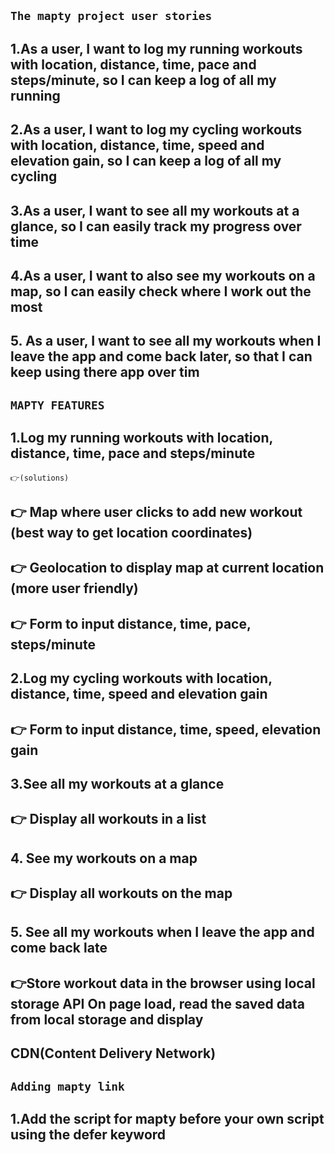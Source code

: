 ## `The mapty project user stories`

## 1.As a user, I want to log my running workouts with location, distance, time, pace and steps/minute, so I can keep a log of all my running

## 2.As a user, I want to log my cycling workouts with location, distance, time, speed and elevation gain, so I can keep a log of all my cycling

## 3.As a user, I want to see all my workouts at a glance, so I can easily track my progress over time

## 4.As a user, I want to also see my workouts on a map, so I can easily check where I work out the most

## 5. As a user, I want to see all my workouts when I leave the app and come back later, so that I can keep using there app over tim

## `MAPTY FEATURES`

## 1.Log my running workouts with location, distance, time, pace and steps/minute

`👉(solutions)`

## 👉 Map where user clicks to add new workout (best way to get location coordinates)

## 👉 Geolocation to display map at current location (more user friendly)

## 👉 Form to input distance, time, pace, steps/minute

## 2.Log my cycling workouts with location, distance, time, speed and elevation gain

## 👉 Form to input distance, time, speed, elevation gain

## 3.See all my workouts at a glance

## 👉 Display all workouts in a list

## 4. See my workouts on a map

## 👉 Display all workouts on the map

## 5. See all my workouts when I leave the app and come back late

## 👉Store workout data in the browser using local storage API On page load, read the saved data from local storage and display

## CDN(Content Delivery Network)

## `Adding mapty link`

## 1.Add the script for mapty before your own script using the defer keyword
